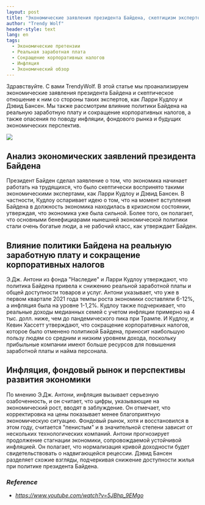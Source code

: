 ```yaml
---
layout: post
title: "Экономические заявления президента Байдена, скептицизм экспертов, опасения по поводу инфляции и фондового рынка"
author: "Trendy Wolf"
header-style: text
lang: en
tags:
  - Экономические претензии
  - Реальная заработная плата
  - Сокращение корпоративных налогов
  - Инфляция
  - Экономический обзор
---
```


Здравствуйте. С вами TrendyWolf. В этой статье мы проанализируем экономические заявления президента Байдена и скептическое отношение к ним со стороны таких экспертов, как Ларри Кудлоу и Дэвид Бансен. Мы также рассмотрим влияние политики Байдена на реальную заработную плату и сокращение корпоративных налогов, а также опасения по поводу инфляции, фондового рынка и будущих экономических перспектив.

<img
    src="https://i.ytimg.com/vi/5JBhp_9EMgo/hqdefault.jpg"
/>


## Анализ экономических заявлений президента Байдена
Президент Байден сделал заявление о том, что экономика начинает работать на трудящихся, что было скептически воспринято такими экономическими экспертами, как Ларри Кудлоу и Дэвид Бансен. В частности, Кудлоу оспаривает идею о том, что на момент вступления Байдена в должность экономика находилась в кризисном состоянии, утверждая, что экономика уже была сильной. Более того, он полагает, что основными бенефициарами нынешней экономической политики стали очень богатые люди, а не рабочий класс, как утверждает Байден.

## Влияние политики Байдена на реальную заработную плату и сокращение корпоративных налогов
Э.Дж. Антони из фонда "Наследие" и Ларри Кудлоу утверждают, что политика Байдена привела к снижению реальной заработной платы и общей доступности товаров и услуг. Антони указывает, что уже в первом квартале 2021 года темпы роста экономики составляли 6-12%, а инфляция была на уровне 1-1,2%. Кудлоу также подчеркивает, что реальные доходы медианных семей с учетом инфляции примерно на 4 тыс. долл. ниже, чем до пандемического пика при Трампе. И Кудлоу, и Кевин Хассетт утверждают, что сокращение корпоративных налогов, которое было отменено политикой Байдена, приносит наибольшую пользу людям со средним и низким уровнем дохода, поскольку прибыльные компании имеют больше ресурсов для повышения заработной платы и найма персонала.

## Инфляция, фондовый рынок и перспективы развития экономики
По мнению Э.Дж. Антони, инфляция вызывает серьезную озабоченность, и он считает, что цифры, указывающие на экономический рост, вводят в заблуждение. Он отмечает, что корректировка на цены показывает менее благоприятную экономическую ситуацию. Фондовый рынок, хотя и восстановился в этом году, считается "пенистым" и в значительной степени зависит от нескольких технологических компаний. Антони прогнозирует продолжение стагнации экономики, сопровождаемой устойчивой инфляцией. Он полагает, что нормализация кривой доходности будет свидетельствовать о надвигающейся рецессии. Дэвид Бансен разделяет схожие взгляды, подчеркивая снижение доступности жилья при политике президента Байдена.


### _Reference_
- _https://www.youtube.com/watch?v=5JBhp_9EMgo_


